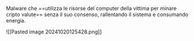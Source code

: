 Malware che ==utilizza le risorse del computer della vittima per minare cripto valute== senza il suo consenso, rallentando il sistema e consumando energia.

![[Pasted image 20241020125428.png]]